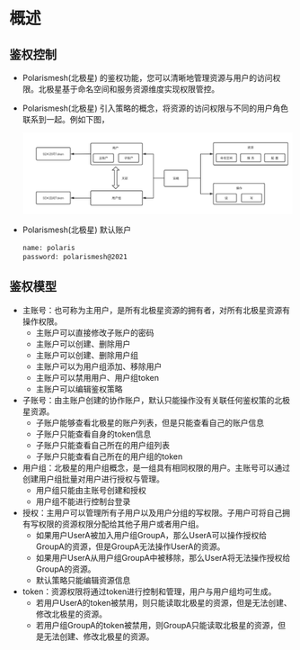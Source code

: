 # 概述

## 鉴权控制

- Polarismesh(北极星) 的鉴权功能，您可以清晰地管理资源与用户的访问权限。北极星基于命名空间和服务资源维度实现权限管控。
- Polarismesh(北极星) 引入策略的概念，将资源的访问权限与不同的用户角色联系到一起。例如下图，

  ![](./auth-arch.png)

- Polarismesh(北极星) 默认账户
  ```
  name: polaris
  password: polarismesh@2021
  ```

## 鉴权模型

- 主账号：也可称为主用户，是所有北极星资源的拥有者，对所有北极星资源有操作权限。
  - 主账户可以直接修改子账户的密码
  - 主账户可以创建、删除用户
  - 主账户可以创建、删除用户组
  - 主账户可以为用户组添加、移除用户
  - 主账户可以禁用用户、用户组token
  - 主账户可以编辑鉴权策略
- 子账号：由主账户创建的协作账户，默认只能操作没有关联任何鉴权策的北极星资源。
  - 子账户能够查看北极星的账户列表，但是只能查看自己的账户信息
  - 子账户只能查看自身的token信息
  - 子账户只能查看自己所在的用户组列表
  - 子账户只能查看自己所在的用户组的token
- 用户组：北极星的用户组概念，是一组具有相同权限的用户。主账号可以通过创建用户组批量对用户进行授权与管理。
  - 用户组只能由主账号创建和授权
  - 用户组不能进行控制台登录
- 授权：主用户可以管理所有子用户以及用户分组的写权限。子用户可将自己拥有写权限的资源权限分配给其他子用户或者用户组。
  - 如果用户UserA被加入用户组GroupA，那么UserA可以操作授权给GroupA的资源，但是GroupA无法操作UserA的资源。
  - 如果用户UserA从用户组GroupA中被移除，那么UserA将无法操作授权给GroupA的资源。
  - 默认策略只能编辑资源信息
- token：资源权限将通过token进行控制和管理，用户与用户组均可生成。
  - 若用户UserA的token被禁用，则只能读取北极星的资源，但是无法创建、修改北极星的资源。
  - 若用户组GroupA的token被禁用，则GroupA只能读取北极星的资源，但是无法创建、修改北极星的资源。


